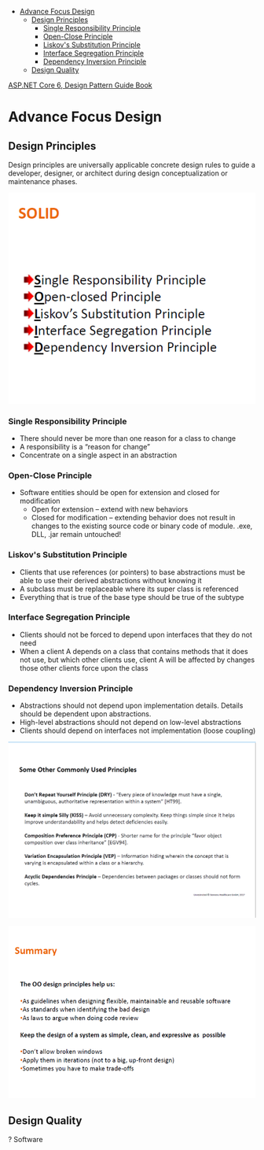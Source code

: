 - [Advance Focus Design](#advance-focus-design)
  - [Design Principles](#design-principles)
    - [Single Responsibility Principle](#single-responsibility-principle)
    - [Open-Close Principle](#open-close-principle)
    - [Liskov's Substitution Principle](#liskovs-substitution-principle)
    - [Interface Segregation Principle](#interface-segregation-principle)
    - [Dependency Inversion Principle](#dependency-inversion-principle)
  - [Design Quality](#design-quality)

[ASP.NET Core 6, Design Pattern Guide Book](ASP_NET_CORE_DesignPattern_Guide.md)

# Advance Focus Design

## Design Principles
Design principles are universally applicable concrete design rules to guide a developer,
designer, or architect during design conceptualization or maintenance phases.

![Design Principles](docs/2023-05-22_09h21_43.png)

### Single Responsibility Principle
- There should never be more than one reason for a class to change
- A responsibility is a “reason for change”
- Concentrate on a single aspect in an abstraction

### Open-Close Principle
- Software entities should be open for extension and closed for modification
  - Open for extension – extend with new behaviors
  - Closed for modification – extending behavior does not result in changes to the
existing source code or binary code of module. .exe, DLL, .jar remain untouched!
  
### Liskov's Substitution Principle
- Clients that use references (or pointers) to base abstractions must be able to use their
derived abstractions without knowing it
- A subclass must be replaceable where its super class is referenced
- Everything that is true of the base type should be true of the subtype

### Interface Segregation Principle
- Clients should not be forced to depend upon interfaces that they do not need
- When a client A depends on a class that contains methods that it does not use, but
which other clients use, client A will be affected by changes those other clients
force upon the class

### Dependency Inversion Principle
- Abstractions should not depend upon implementation details. Details should be dependent upon
abstractions.
- High-level abstractions should not depend on low-level abstractions
-  Clients should depend on interfaces not implementation (loose coupling)

![](docs/2023-05-22_09h51_46.png)

![](docs/2023-05-22_09h55_37.png)

## Design Quality
? Software 